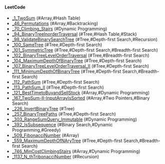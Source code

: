 #### LeetCode 

* [_1_TwoSum](https://leetcode.com/problems/two-sum/submissions/) (#Array,#Hash Table)
* [_46_Permutations](https://leetcode.com/problems/permutations/) (#Array,#Backtracking)
* [_70_Climbing_Stairs](https://leetcode.com/problems/climbing-stairs/) (#Dynamic Programming)
* [_94_BinaryTreeInorderTraversal](https://leetcode.com/problems/binary-tree-inorder-traversal/) (#Tree,#Hash Table,#Stack)
* [_98_ValidateBinarySearchTree](https://leetcode.com/problems/validate-binary-search-tree/) (#Tree,#Depth-first Search,#Recursion)
* [_100_SameTree](https://leetcode.com/problems/same-tree/) (#Tree,#Depth-first Search)
* [_101_SymmetricTree](https://leetcode.com/problems/symmetric-tree/) (#Tree,#Depth-first Search,#Breadth-first Search)
* [_102_BinaryTreeLevelOrderTraversal](https://leetcode.com/problems/binary-tree-level-order-traversal/) (#Tree,#Breadth-first Search)
* [_104_MaximumDepthOfBinaryTree](https://leetcode.com/problems/maximum-depth-of-binary-tree) (#Tree,#Depth-first Search)
* [_107_BinaryTreeLevelOrderTraversal_II](https://leetcode.com/problems/binary-tree-level-order-traversal-ii/) (#Tree,#Depth-first Search)
* [_111_MinimumDepthOfBinaryTree](https://leetcode.com/problems/minimum-depth-of-binary-tree/) (#Tree,#Depth-first Search,#Breadth-first Search)
* [_112_PathSum](https://leetcode.com/problems/path-sum/) (#Tree,#Depth-first Search)
* [_113_PathSum_II](https://leetcode.com/problems/path-sum-ii/) (#Tree,#Depth-first Search)
* [_121_BestTimetoBuyandSellStock](https://leetcode.com/problems/best-time-to-buy-and-sell-stock/) (#Array,#Dynamic Programming)
* [_167_TwoSum-II-InputArrayIsSorted](https://leetcode.com/problems/two-sum-ii-input-array-is-sorted/) (#Array,#Two Pointers,#Binary Search)
* [_226_InvertBinaryTree](https://leetcode.com/problems/invert-binary-tree/) (#Tree)
* [_257_BinaryTreePaths](https://leetcode.com/problems/binary-tree-paths/) (#Tree,#Depth-first Search)
* [_303_RangeSumQuery_Immutable](https://leetcode.com/problems/range-sum-query-immutable/) (#Dynamic Programming)
* [_392_IsSubsequence](https://leetcode.com/problems/is-subsequence/) (#Binary Search,#Dynamic Programming,#Greedy)
* [_509_FibonacciNumber](https://leetcode.com/problems/fibonacci-number/) (#Array)
* [_559_MaximumDepthOfNAryTree](https://leetcode.com/problems/maximum-depth-of-n-ary-tree/) (#Tree,#Depth-first Search,#Breadth-first Search)
* [_746_MinCostClimbingStairs](https://leetcode.com/problems/min-cost-climbing-stairs/) (#Array,#Dynamic Programming)
* [_1137_N_thTribonacciNumber](https://leetcode.com/problems/n-th-tribonacci-number/) (#Recursion)